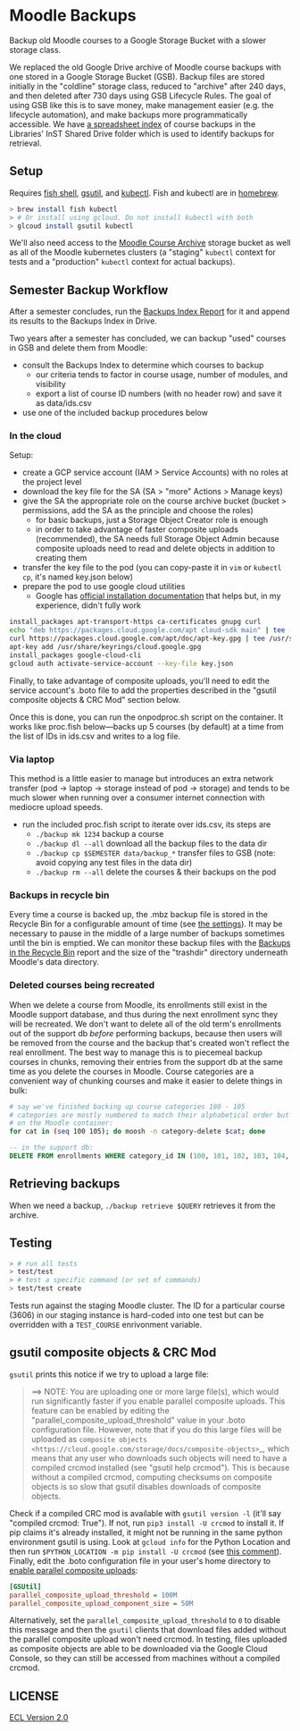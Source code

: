 # Moodle Backups

Backup old Moodle courses to a Google Storage Bucket with a slower storage class.

We replaced the old Google Drive archive of Moodle course backups with one stored in a Google Storage Bucket (GSB). Backup files are stored initially in the "coldline" storage class, reduced to "archive" after 240 days, and then deleted after 730 days using GSB Lifecycle Rules. The goal of using GSB like this is to save money, make management easier (e.g. the lifecycle automation), and make backups more programmatically accessible. We have [a spreadsheet index](https://docs.google.com/spreadsheets/d/1mxO2PbKk088R9e3rU_XwUpxV_HwzIKBiIrK1xPy3zfU/edit?usp=sharing) of course backups in the Libraries' InST Shared Drive folder which is used to identify backups for retrieval.

## Setup

Requires [fish shell](https://fishshell.com/), [gsutil](https://cloud.google.com/storage/docs/gsutil_install), and [kubectl](https://kubernetes.io/docs/reference/kubectl/). Fish and kubectl are in [homebrew](https://brew.sh).

```sh
> brew install fish kubectl
> # Or install using gcloud. Do not install kubectl with both
> glcoud install gsutil kubectl
```

We'll also need access to the [Moodle Course Archive](https://console.cloud.google.com/storage/browser/moodle-course-archive;tab=objects?project=cca-web-0) storage bucket as well as all of the Moodle kubernetes clusters (a "staging" `kubectl` context for tests and a "production" `kubectl` context for actual backups).

## Semester Backup Workflow

After a semester concludes, run the [Backups Index Report](https://moodle.cca.edu/report/customsql/view.php?id=30) for it and append its results to the Backups Index in Drive.

Two years after a semester has concluded, we can backup "used" courses in GSB and delete them from Moodle:

- consult the Backups Index to determine which courses to backup
  - our criteria tends to factor in course usage, number of modules, and visibility
  - export a list of course ID numbers (with no header row) and save it as data/ids.csv
- use one of the included backup procedures below

### In the cloud

Setup:

- create a GCP service account (IAM > Service Accounts) with no roles at the project level
- download the key file for the SA (SA > "more" Actions > Manage keys)
- give the SA the appropriate role on the course archive bucket (bucket > permissions, add the SA as the principle and choose the roles)
  - for basic backups, just a Storage Object Creator role is enough
  - in order to take advantage of faster composite uploads (recommended), the SA needs full Storage Object Admin because composite uploads need to read and delete objects in addition to creating them
- transfer the key file to the pod (you can copy-paste it in `vim` or `kubectl cp`, it's named key.json below)
- prepare the pod to use google cloud utilities
  - Google has [official installation documentation](https://cloud.google.com/storage/docs/gsutil_install) that helps but, in my experience, didn't fully work

```sh
install_packages apt-transport-https ca-certificates gnupg curl
echo "deb https://packages.cloud.google.com/apt cloud-sdk main" | tee -a /etc/apt/sources.list.d/google-cloud-sdk.list
curl https://packages.cloud.google.com/apt/doc/apt-key.gpg | tee /usr/share/keyrings/cloud.google.gpg
apt-key add /usr/share/keyrings/cloud.google.gpg
install_packages google-cloud-cli
gcloud auth activate-service-account --key-file key.json
```

Finally, to take advantage of composite uploads, you'll need to edit the service account's .boto file to add the properties described in the "gsutil composite objects & CRC Mod" section below.

Once this is done, you can run the onpodproc.sh script on the container. It works like proc.fish below—backs up 5 courses (by default) at a time from the list of IDs in ids.csv and writes to a log file.

### Via laptop

This method is a little easier to manage but introduces an extra network transfer (pod -> laptop -> storage instead of pod -> storage) and tends to be much slower when running over a consumer internet connection with mediocre upload speeds.

- run the included proc.fish script to iterate over ids.csv, its steps are
  - `./backup mk 1234` backup a course
  - `./backup dl --all` download all the backup files to the data dir
  - `./backup cp $SEMESTER data/backup_*` transfer files to GSB (note: avoid copying any test files in the data dir)
  - `./backup rm --all` delete the courses & their backups on the pod

### Backups in recycle bin

Every time a course is backed up, the .mbz backup file is stored in the Recycle Bin for a configurable amount of time (see [the settings](https://moodle.cca.edu/admin/settings.php?section=tool_recyclebin)). It may be necessary to pause in the middle of a large number of backups sometimes until the bin is emptied. We can monitor these backup files with the [Backups in the Recycle Bin](https://moodle.cca.edu/report/customsql/view.php?id=15) report and the size of the "trashdir" directory underneath Moodle's data directory.

### Deleted courses being recreated

When we delete a course from Moodle, its enrollments still exist in the Moodle support database, and thus during the next enrollment sync they will be recreated. We don't want to delete all of the old term's enrollments out of the support db _before_ performing backups, because then users will be removed from the course and the backup that's created won't reflect the real enrollment. The best way to manage this is to piecemeal backup courses in chunks, removing their entries from the support db at the same time as you delete the courses in Moodle. Course categories are a convenient way of chunking courses and make it easier to delete things in bulk:

```sh
# say we've finished backing up course categories 100 - 105
# categories are mostly numbered to match their alphabetical order but things like "metacourses" can be exceptions
# on the Moodle container:
for cat in (seq 100 105); do moosh -n category-delete $cat; done
```

```sql
-- in the support db:
DELETE FROM enrollments WHERE category_id IN (100, 101, 102, 103, 104, 105)
```

## Retrieving backups

When we need a backup, `./backup retrieve $QUERY` retrieves it from the archive.

## Testing

```sh
> # run all tests
> test/test
> # test a specific command (or set of commands)
> test/test create
```

Tests run against the staging Moodle cluster. The ID for a particular course (3606) in our staging instance is hard-coded into one test but can be overridden with a `TEST_COURSE` enrivonment variable.

## gsutil composite objects & CRC Mod

`gsutil` prints this notice if we try to upload a large file:

> ==> NOTE: You are uploading one or more large file(s), which would run significantly faster if you enable parallel composite uploads. This feature can be enabled by editing the  "parallel_composite_upload_threshold" value in your .boto configuration file. However, note that if you do this large files will be uploaded as `composite objects <https://cloud.google.com/storage/docs/composite-objects>`_, which means that any user who downloads such objects will need to have a compiled crcmod installed (see "gsutil help crcmod"). This is because without a compiled crcmod, computing checksums on composite objects is so slow that gsutil disables downloads of composite objects.

Check if a compiled CRC mod is available with `gsutil version -l` (it'll say "compiled crcmod: True"). If not, run `pip3 install -U crcmod` to install it. If pip claims it's already installed, it might not be running in the same python environment gsutil is using. Look at `gcloud info` for the Python Location and then run `$PYTHON_LOCATION -m pip install -U crcmod` (see [this comment](https://github.com/GoogleCloudPlatform/gsutil/issues/1123#issuecomment-772588861)). Finally, edit the .boto configuration file in your user's home directory to [enable parallel composite uploads](https://cloud.google.com/storage/docs/uploads-downloads#parallel-composite-uploads):

```ini
[GSUtil]
parallel_composite_upload_threshold = 100M
parallel_composite_upload_component_size = 50M
```

Alternatively, set the `parallel_composite_upload_threshold` to `0` to disable this message and then the `gsutil` clients that download files added without the parallel composite upload won't need crcmod. In testing, files uploaded as composite objects are able to be downloaded via the Google Cloud Console, so they can still be accessed from machines without a compiled crcmod.

## LICENSE

[ECL Version 2.0](https://opensource.org/licenses/ECL-2.0)
